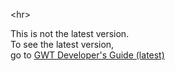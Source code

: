 

&lt;hr&gt;


This is not the latest version.<br>
To see the latest version, <br>
go to <a href='http://code.google.com/webtoolkit/doc/latest/DevGuide.html'>GWT Developer's Guide (latest)</a>